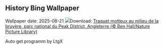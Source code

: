 ## History Bing Wallpaper
Wallpaper date: 2025-08-21
![](https://www.bing.com/th?id=OHR.WheatearBird_FR-FR6118377367_UHD.jpg&w=1000)Download: [Traquet motteux au milieu de la bruyère, parc national du Peak District, Angleterre (© Ben Hall/Nature Picture Library)](https://www.bing.com/th?id=OHR.WheatearBird_FR-FR6118377367_UHD.jpg)

Auto get programm by LtgX
